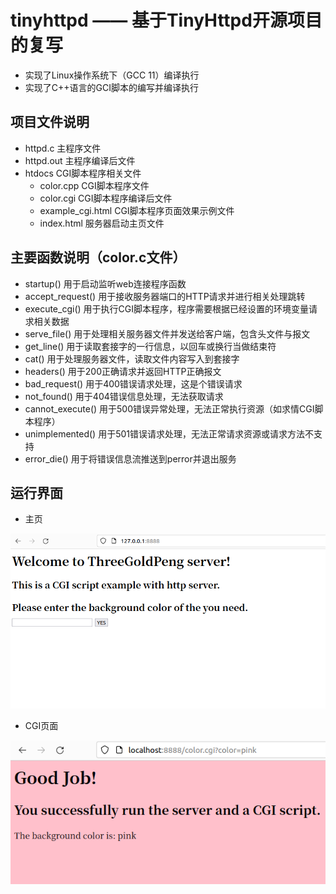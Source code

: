 # tinyhttpd —— 基于TinyHttpd开源项目的复写
+ 实现了Linux操作系统下（GCC 11）编译执行
+ 实现了C++语言的GCI脚本的编写并编译执行
## 项目文件说明
+ httpd.c 主程序文件
+ httpd.out 主程序编译后文件
+ htdocs CGI脚本程序相关文件
  + color.cpp CGI脚本程序文件
  + color.cgi CGI脚本程序编译后文件
  + example_cgi.html CGI脚本程序页面效果示例文件
  + index.html 服务器启动主页文件
## 主要函数说明（color.c文件）
+ startup() 用于启动监听web连接程序函数
+ accept_request() 用于接收服务器端口的HTTP请求并进行相关处理跳转
+ execute_cgi() 用于执行CGI脚本程序，程序需要根据已经设置的环境变量请求相关数据
+ serve_file() 用于处理相关服务器文件并发送给客户端，包含头文件与报文
+ get_line() 用于读取套接字的一行信息，以回车或换行当做结束符
+ cat() 用于处理服务器文件，读取文件内容写入到套接字
+ headers() 用于200正确请求并返回HTTP正确报文
+ bad_request() 用于400错误请求处理，这是个错误请求
+ not_found() 用于404错误信息处理，无法获取请求
+ cannot_execute() 用于500错误异常处理，无法正常执行资源（如求情CGI脚本程序）
+ unimplemented() 用于501错误请求处理，无法正常请求资源或请求方法不支持
+ error_die() 用于将错误信息流推送到perror并退出服务
## 运行界面
+ 主页

![index](https://github.com/PengThreeGold/tinyhttpd/blob/master/index.png)

+ CGI页面

![cgi](https://github.com/PengThreeGold/tinyhttpd/blob/master/cgi.png)

